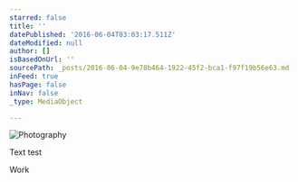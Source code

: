 ```yaml
---
starred: false
title: ''
datePublished: '2016-06-04T03:03:17.511Z'
dateModified: null
author: []
isBasedOnUrl: ''
sourcePath: _posts/2016-06-04-9e78b464-1922-45f2-bca1-f97f19b56e63.md
inFeed: true
hasPage: false
inNav: false
_type: MediaObject

---
```

![Photography ](https://the-grid-user-content.s3-us-west-2.amazonaws.com/709fc563-b0dc-4d69-9745-c2114750155d.jpg)

Text test

Work